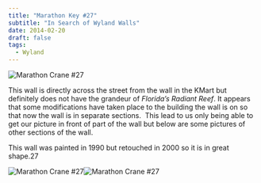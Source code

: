 ```yaml
---
title: "Marathon Key #27"
subtitle: "In Search of Wyland Walls"
date: 2014-02-20
draft: false
tags:
  - Wyland
---
```


![Marathon Crane #27](../images/27a-marathon_crane.jpg)


This wall is directly across the street from the wall in the KMart but definitely does not have the grandeur of _Florida’s Radiant Reef_. It appears that some modifications have taken place to the building the wall is on so that now the wall is in separate sections.  This lead to us only being able to get our picture in front of part of the wall but below are some pictures of other sections of the wall.

This wall was painted in 1990 but retouched in 2000 so it is in great shape.27

![Marathon Crane #27](../images/27b-marathon_crane.jpg)![Marathon Crane #27](../images/27c-marathon_crane.jpg)
